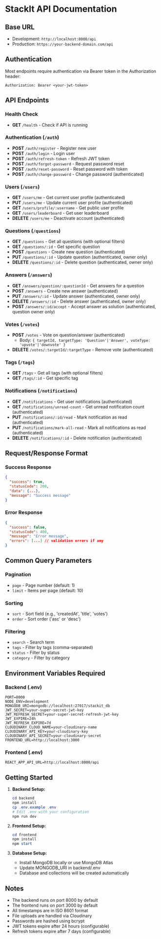 # StackIt API Documentation

## Base URL
- Development: `http://localhost:8000/api`
- Production: `https://your-backend-domain.com/api`

## Authentication
Most endpoints require authentication via Bearer token in the Authorization header:
```
Authorization: Bearer <your-jwt-token>
```

## API Endpoints

### Health Check
- **GET** `/health` - Check if API is running

### Authentication (`/auth`)
- **POST** `/auth/register` - Register new user
- **POST** `/auth/login` - Login user
- **POST** `/auth/refresh-token` - Refresh JWT token
- **POST** `/auth/forgot-password` - Request password reset
- **POST** `/auth/reset-password` - Reset password with token
- **POST** `/auth/change-password` - Change password (authenticated)

### Users (`/users`)
- **GET** `/users/me` - Get current user profile (authenticated)
- **PUT** `/users/me` - Update current user profile (authenticated)
- **GET** `/users/profile/:username` - Get public user profile
- **GET** `/users/leaderboard` - Get user leaderboard
- **DELETE** `/users/me` - Deactivate account (authenticated)

### Questions (`/questions`)
- **GET** `/questions` - Get all questions (with optional filters)
- **GET** `/questions/:id` - Get specific question
- **POST** `/questions` - Create new question (authenticated)
- **PUT** `/questions/:id` - Update question (authenticated, owner only)
- **DELETE** `/questions/:id` - Delete question (authenticated, owner only)

### Answers (`/answers`)
- **GET** `/answers/question/:questionId` - Get answers for a question
- **POST** `/answers` - Create new answer (authenticated)
- **PUT** `/answers/:id` - Update answer (authenticated, owner only)
- **DELETE** `/answers/:id` - Delete answer (authenticated, owner only)
- **POST** `/answers/:id/accept` - Accept answer as solution (authenticated, question owner only)

### Votes (`/votes`)
- **POST** `/votes` - Vote on question/answer (authenticated)
  - Body: `{ targetId, targetType: 'Question'|'Answer', voteType: 'upvote'|'downvote' }`
- **DELETE** `/votes/:targetId/:targetType` - Remove vote (authenticated)

### Tags (`/tags`)
- **GET** `/tags` - Get all tags (with optional filters)
- **GET** `/tags/:id` - Get specific tag

### Notifications (`/notifications`)
- **GET** `/notifications` - Get user notifications (authenticated)
- **GET** `/notifications/unread-count` - Get unread notification count (authenticated)
- **PUT** `/notifications/:id/read` - Mark notification as read (authenticated)
- **PUT** `/notifications/mark-all-read` - Mark all notifications as read (authenticated)
- **DELETE** `/notifications/:id` - Delete notification (authenticated)

## Request/Response Format

### Success Response
```json
{
  "success": true,
  "statusCode": 200,
  "data": {...},
  "message": "Success message"
}
```

### Error Response
```json
{
  "success": false,
  "statusCode": 400,
  "message": "Error message",
  "errors": [...] // validation errors if any
}
```

## Common Query Parameters

### Pagination
- `page` - Page number (default: 1)
- `limit` - Items per page (default: 10)

### Sorting
- `sort` - Sort field (e.g., 'createdAt', 'title', 'votes')
- `order` - Sort order ('asc' or 'desc')

### Filtering
- `search` - Search term
- `tags` - Filter by tags (comma-separated)
- `status` - Filter by status
- `category` - Filter by category

## Environment Variables Required

### Backend (.env)
```
PORT=8000
NODE_ENV=development
MONGODB_URI=mongodb://localhost:27017/stackit_db
JWT_SECRET=your-super-secret-jwt-key
JWT_REFRESH_SECRET=your-super-secret-refresh-jwt-key
JWT_EXPIRE=24h
JWT_REFRESH_EXPIRE=7d
CLOUDINARY_CLOUD_NAME=your-cloudinary-name
CLOUDINARY_API_KEY=your-cloudinary-key
CLOUDINARY_API_SECRET=your-cloudinary-secret
FRONTEND_URL=http://localhost:3000
```

### Frontend (.env)
```
REACT_APP_API_URL=http://localhost:8000/api
```

## Getting Started

1. **Backend Setup:**
   ```powershell
   cd backend
   npm install
   cp .env.example .env
   # Edit .env with your configuration
   npm run dev
   ```

2. **Frontend Setup:**
   ```powershell
   cd frontend
   npm install
   npm start
   ```

3. **Database Setup:**
   - Install MongoDB locally or use MongoDB Atlas
   - Update MONGODB_URI in backend/.env
   - Database and collections will be created automatically

## Notes

- The backend runs on port 8000 by default
- The frontend runs on port 3000 by default
- All timestamps are in ISO 8601 format
- File uploads are handled via Cloudinary
- Passwords are hashed using bcrypt
- JWT tokens expire after 24 hours (configurable)
- Refresh tokens expire after 7 days (configurable)
